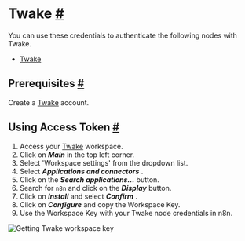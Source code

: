 


 Twake
 [#](#twake "Permanent link")
=====================================



 You can use these credentials to authenticate the following nodes with Twake.
 


* [Twake](/integrations/builtin/app-nodes/n8n-nodes-base.twake/)



 Prerequisites
 [#](#prerequisites "Permanent link")
-----------------------------------------------------



 Create a
 [Twake](https://twake.app/) 
 account.
 



 Using Access Token
 [#](#using-access-token "Permanent link")
---------------------------------------------------------------


1. Access your
 [Twake](https://web.twake.app) 
 workspace.
2. Click on
 ***Main***
 in the top left corner.
3. Select 'Workspace settings' from the dropdown list.
4. Select
 ***Applications and connectors***
 .
5. Click on the
 ***Search applications...***
 button.
6. Search for
 `n8n` 
 and click on the
 ***Display***
 button.
7. Click on
 ***Install***
 and select
 ***Confirm***
 .
8. Click on
 ***Configure***
 and copy the Workspace Key.
9. Use the Workspace Key with your Twake node credentials in n8n.



![Getting Twake workspace key](https://d33wubrfki0l68.cloudfront.net/cd4bfc078106df798a9a42755fa242f08fbea449/555d1/_images/integrations/builtin/credentials/twake/using-workspace-key.gif)





